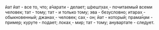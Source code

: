йат йат - все то, что; а̄чарати - делает; ш́решт̣хах̣ - почитаемый всеми человек; тат - тому; тат - и только тому; эва - безусловно; итарах̣ - обыкновенный; джанах̣ - человек; сах̣ - он; йат - который; прама̄н̣ам - пример; куруте - подает; локах̣ - мир; тат - тому; анувартате - следует.